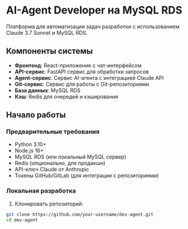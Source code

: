 # AI-Agent Developer на MySQL RDS

Платформа для автоматизации задач разработки с использованием Claude 3.7 Sonnet и MySQL RDS.

## Компоненты системы

- **Фронтенд**: React-приложение с чат-интерфейсом
- **API-сервис**: FastAPI сервис для обработки запросов
- **Agent-сервис**: Сервис AI-агента с интеграцией Claude API
- **Git-сервис**: Сервис для работы с Git-репозиториями
- **База данных**: MySQL RDS
- **Кэш**: Redis для очередей и кэширования

## Начало работы

### Предварительные требования

- Python 3.10+
- Node.js 16+
- MySQL RDS (или локальный MySQL сервер)
- Redis (опционально, для продакшн)
- API-ключ Claude от Anthropic
- Токены GitHub/GitLab (для интеграции с репозиториями)

### Локальная разработка

1. Клонировать репозиторий:
```bash
git clone https://github.com/your-username/dev-agent.git
cd dev-agent